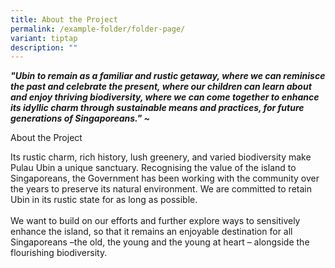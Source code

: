 ```yaml
---
title: About the Project
permalink: /example-folder/folder-page/
variant: tiptap
description: ""
---
```

<p><strong><em>"Ubin to remain as a familiar and rustic getaway, where we can reminisce the past and celebrate the present, where our children can learn about and enjoy thriving biodiversity, where we can come together to enhance its idyllic charm through sustainable means and practices, for future generations of Singaporeans." ~</em></strong></p><p>About the Project</p><p>Its rustic charm, rich history, lush greenery, and varied biodiversity make Pulau Ubin a unique sanctuary. Recognising the value of the island to Singaporeans, the Government has been working with the community over the years to preserve its natural environment. We are committed to retain Ubin in its rustic state for as long as possible.<br><br>We want to build on our efforts and further explore ways to sensitively enhance the island, so that it remains an enjoyable destination for all Singaporeans –the old, the young and the young at heart – alongside the flourishing biodiversity.</p><p><br></p>